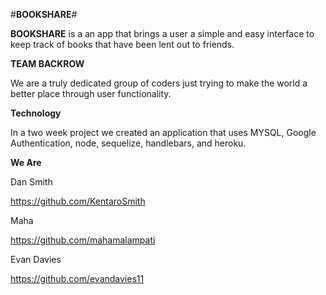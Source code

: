 #**BOOKSHARE**#

**BOOKSHARE** is a an app that brings a user a simple and easy interface to keep track of books that have been lent out to friends. 


**TEAM BACKROW**

We are a truly dedicated group of coders just trying to make the world a better place through user functionality.

**Technology** 

In a two week project we created an application that uses MYSQL, Google Authentication, node, sequelize, handlebars, and heroku. 

**We Are**

Dan Smith

https://github.com/KentaroSmith

Maha

https://github.com/mahamalampati

Evan Davies

https://github.com/evandavies11

